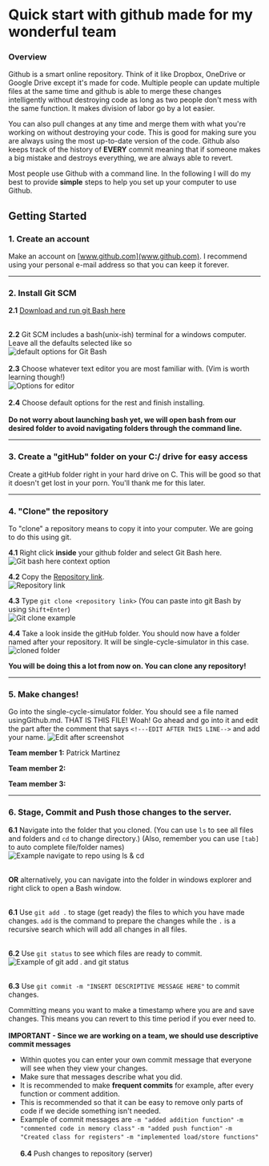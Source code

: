 # Quick start with github made for my wonderful team

### Overview
Github is a smart online repository. Think of it like Dropbox, OneDrive or Google Drive except it's made for code. Multiple people can update multiple files at the same time and github is able to merge these changes intelligently without destroying code as long as two people don't mess with the same function. It makes division of labor go by a lot easier. 

You can also pull changes at any time and merge them with what you're working on without destroying your code. This is good for making sure you are always using the most up-to-date version of the code. Github also keeps track of the history of **EVERY** commit meaning that if someone makes a big mistake and destroys everything, we are always able to revert.

Most people use Github with a command line. In the following I will do my best to provide **simple** steps to help you set up your computer to use Github.

## Getting Started

### 1. Create an account
Make an account on [www.github.com](www.github.com). I recommend using your personal e-mail address so that you can keep it forever.

----------

### 2. Install Git SCM
**2.1** [Download and run git Bash here](https://git-scm.com/downloads)<br><br>

**2.2** Git SCM includes a bash(unix-ish) terminal for a windows computer. Leave all the defaults selected like so
<br>![default options for Git Bash](/media/git.jpg)<br><br>
**2.3** Choose whatever text editor you are most familiar with. (Vim is worth learning though!)
<br>![Options for editor](/media/bashEditor.png)<br><br>
**2.4** Choose default options for the rest and finish installing.<br><br> **Do not worry about launching bash yet, we will open bash from our desired folder to avoid navigating folders through the command line.**

----------

### 3. Create a "gitHub" folder on your C:/ drive for easy access
Create a gitHub folder right in your hard drive on C. This will be good so that it doesn't get lost in your porn. You'll thank me for this later.

----------

### 4. "Clone" the repository
To "clone" a repository means to copy it into your computer. We are going to do this using git.

**4.1** Right click **inside** your github folder and select Git Bash here.
<br>![Git bash here context option](/media/gitBash.png)<br>

**4.2** Copy the [Repository link](https://github.com/martip23/single-cycle-simulator).
<br>![Repository link](/media/copyRepo.png)<br>

**4.3** Type ```git clone <repository link>``` (You can paste into git Bash by using ```Shift+Enter```)
<br>![Git clone example](/media/gitClone.JPG)<br>

**4.4** Take a look inside the gitHub folder. You should now have a folder named after your repository. It will be single-cycle-simulator in this case. 
<br>![cloned folder](/media/clonedFolder.png)<br>

**You will be doing this a lot from now on. You can clone any repository!**

----------

### 5. Make changes!
Go into the single-cycle-simulator folder. You should see a file named usingGithub.md. THAT IS THIS FILE! Woah! Go ahead and go into it and edit the part after the comment that says ```<!---EDIT AFTER THIS LINE-->``` and add your name.
![Edit after screenshot](/media/editAfter.JPG)

<!--- EDIT AFTER THIS LINE -->
**Team member 1:** Patrick Martinez

**Team member 2:** 

**Team member 3:**

<!--- EDIT AFTER THIS LINE -->

----------

### 6. Stage, Commit and Push those changes to the server.
**6.1** Navigate into the folder that you cloned. (You can use ```ls``` to see all files and folders and ```cd``` to change directory.) (Also, remember you can use ```[tab]``` to auto complete file/folder names)<br>
![Example navigate to repo using ls & cd](/media/navigateToRepo.JPG)<br><br>

**OR** alternatively, you can navigate into the folder in windows explorer and right click to open a Bash window.<br><br>

**6.1** Use ```git add .``` to stage (get ready) the files to which you have made changes. ```add``` is the command to prepare the changes while the ```.``` is a recursive search which will add all changes in all files.<br><br>

**6.2** Use ```git status``` to see which files are ready to commit.<br>
![Example of git add . and git status](/media/gitAddStatus.JPG)<br><br>

**6.3** Use ```git commit -m "INSERT DESCRIPTIVE MESSAGE HERE"``` to commit changes. 

Committing means you want to make a timestamp where you are and save changes. This means you can revert to this time period if you ever need to.
<br><br>
**IMPORTANT - Since we are working on a team, we should use descriptive commit messages**<br>

- Within quotes you can enter your own commit message that everyone will see when they view your changes.
- Make sure that messages describe what you did.
- It is recommended to make **frequent commits** for example, after every function or comment addition.
- This is recommended so that it can be easy to remove only parts of code if we decide something isn't needed.
- Example of commit messages are ```-m "added addition function"``` ```-m "commented code in memory class"``` ```-m "added push function"``` ```-m "Created class for registers"``` ```-m "implemented load/store functions"```
<br><br>
**6.4** Push changes to repository (server)
